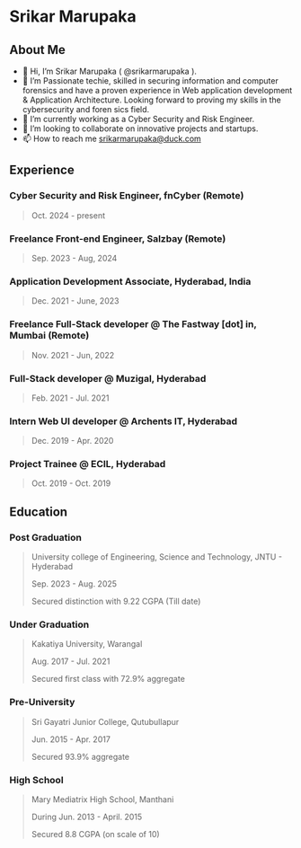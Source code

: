 # Srikar Marupaka

## About Me

- 👋 Hi, I’m Srikar Marupaka ( @srikarmarupaka ).
- 🌱 I’m Passionate techie, skilled in securing information and computer forensics and have a proven experience in Web application development & Application Architecture. Looking forward to proving my skills in the cybersecurity and foren   sics field.
- 💞️ I’m currently working as a Cyber Security and Risk Engineer.
- 👀 I’m looking to collaborate on innovative projects and startups.
- 📫 How to reach me srikarmarupaka@duck.com


## Experience

   ### Cyber Security and Risk Engineer, fnCyber (Remote)
   >  Oct. 2024 - present
   >

   ### Freelance Front-end Engineer, Salzbay (Remote)
   >  Sep. 2023 - Aug, 2024
   >

   ### Application Development Associate, Hyderabad, India
   >  Dec. 2021 - June, 2023
   >

   ### Freelance Full-Stack developer @ The Fastway [dot] in, Mumbai (Remote)
   >  Nov. 2021 - Jun, 2022
   > 
    
   ### Full-Stack developer @ Muzigal, Hyderabad
   >  Feb. 2021 - Jul. 2021
   > 
    
   ### Intern Web UI developer @ Archents IT, Hyderabad
   >  Dec. 2019 - Apr. 2020
   > 
    
   ### Project Trainee @ ECIL, Hyderabad
   >  Oct. 2019 - Oct. 2019
   > 
   
   

## Education

   ### Post Graduation
   >  University college of Engineering, Science and Technology, JNTU - Hyderabad
   >  
   >  Sep. 2023 - Aug. 2025
   >  
   >  Secured distinction with 9.22 CGPA (Till date)
   >
   ### Under Graduation
   >  Kakatiya University, Warangal
   >  
   >  Aug. 2017 - Jul. 2021
   >  
   >  Secured first class with 72.9% aggregate
   >  
   ### Pre-University
   >  Sri Gayatri Junior College, Qutubullapur
   >  
   >  Jun. 2015 - Apr. 2017
   >  
   >  Secured 93.9% aggregate
   >  
   ### High School
   >  Mary Mediatrix High School, Manthani
   >  
   >  During Jun. 2013 - April. 2015
   >  
   >  Secured  8.8 CGPA (on scale of 10)
   >  


<!---
srikarmarupaka/srikarmarupaka is a ✨ special ✨ repository because its `README.md` (this file) appears on your GitHub profile.
You can click the Preview link to take a look at your changes.
--->
